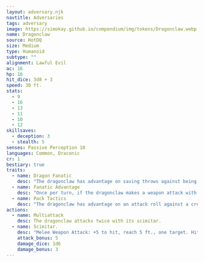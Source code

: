 ```yaml
---
layout: adversary.njk
navtitle: Adversaries
tags: adversary
image: https://simokay.github.io/compendium/img/tokens/Dragonclaw.webp
name: Dragonclaw
source: HotDQ
size: Medium
type: Humanoid
subtype: ""
alignment: Lawful Evil
ac: 16
hp: 16
hit_dice: 3d8 + 3
speed: 30 ft.
stats:
  - 9
  - 16
  - 13
  - 11
  - 10
  - 12
skillsaves:
  - deception: 3
  - stealth: 5
senses: Passive Perception 10
languages: Common, Draconic
cr: 1
bestiary: true
traits:
  - name: Dragon Fanatic
    desc: "The dragonclaw has advantage on saving throws against being charmed or frightened. While the dragonclaw can see a dragon or higher-ranking Cult of the Dragon cultist friendly to it, the dragonclaw ignores the effects of being charmed or frightened."
  - name: Fanatic Advantage
    desc: "Once per turn, if the dragonclaw makes a weapon attack with advantage on the attack roll and hits, it deals an extra 7 (2d6) damage."
  - name: Pack Tactics
    desc: "The dragonclaw has advantage on an attack roll against a creature if at least one of the dragonclaw's allies is within 5 feet of the creature and the ally isn't incapacitated."
actions:
  - name: Multiattack
    desc: The dragonclaw attacks twice with its scimitar.
  - name: Scimitar.
    desc: "Melee Weapon Attack: +5 to hit, reach 5 ft., one target. Hit: 6 (1d6 + 3) slashing damage."
    attack_bonus: 5
    damage_dice: 1d6
    damage_bonus: 3
---
```



